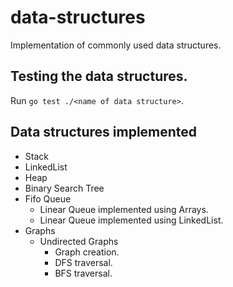 # data-structures
Implementation of commonly used data structures.

## Testing the data structures.
Run `go test ./<name of data structure>`.

## Data structures implemented
* Stack
* LinkedList
* Heap
* Binary Search Tree
* Fifo Queue
  - Linear Queue implemented using Arrays.
  - Linear Queue implemented using LinkedList.
* Graphs
  - Undirected Graphs
    - Graph creation.
	- DFS traversal.
	- BFS traversal.
